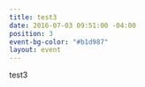 ```yaml
---
title: test3
date: 2016-07-03 09:51:00 -04:00
position: 3
event-bg-color: "#b1d987"
layout: event
---
```


test3
